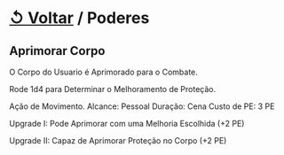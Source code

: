 # [↺ Voltar](../Poderes.md) / Poderes

## Aprimorar Corpo

O Corpo do Usuario é Aprimorado para o Combate.

Rode 1d4 para Determinar o Melhoramento de Proteção.

Ação de Movimento.
Alcance: Pessoal
Duração: Cena
Custo de PE: 3 PE

Upgrade I:
Pode Aprimorar com uma Melhoria Escolhida (+2 PE)

Upgrade II:
Capaz de Aprimorar Proteção no Corpo (+2 PE)
